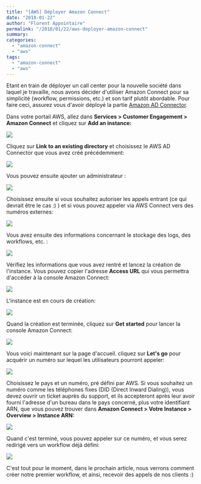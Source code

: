 ```yaml
---
title: "[AWS] Déployer Amazon Connect"
date: "2018-01-22"
author: "Florent Appointaire"
permalink: "/2018/01/22/aws-deployer-amazon-connect"
summary:
categories: 
  - "amazon-connect"
  - "aws"
tags: 
  - "amazon-connect"
  - "aws"
---
```

Etant en train de déployer un call center pour la nouvelle société dans laquel je travaille, nous avons décider d'utiliser Amazon Connect pour sa simplicité (workflow, permissions, etc.) et son tarif plutôt abordable. Pour faire ceci, assurez vous d'avoir déployé la partie [Amazon AD Connector](https://cloudyjourney.fr/2018/01/18/aws-deployer-aws-ad-connector/).

Dans votre portail AWS, allez dans **Services > Customer Engagement > Amazon Connect** et cliquez sur **Add an instance:**

[![](https://cloudyjourney.fr/wp-content/uploads/2018/01/AWSConnect001.png)](https://cloudyjourney.fr/wp-content/uploads/2018/01/AWSConnect001.png)

Cliquez sur **Link to an existing directory** et choisissez le AWS AD Connector que vous avez créé précédemment:

[![](https://cloudyjourney.fr/wp-content/uploads/2018/01/AWSConnect01.png)](https://cloudyjourney.fr/wp-content/uploads/2018/01/AWSConnect01.png)

Vous pouvez ensuite ajouter un administrateur :

[![](https://cloudyjourney.fr/wp-content/uploads/2018/01/AWSConnect02.png)](https://cloudyjourney.fr/wp-content/uploads/2018/01/AWSConnect02.png)

Choisissez ensuite si vous souhaitez autoriser les appels entrant (ce qui devrait être le cas :) ) et si vous pouvez appeler via AWS Connect vers des numéros externes:

[![](https://cloudyjourney.fr/wp-content/uploads/2018/01/AWSConnect03.png)](https://cloudyjourney.fr/wp-content/uploads/2018/01/AWSConnect03.png)

Vous avez ensuite des informations concernant le stockage des logs, des workflows, etc. :

[![](https://cloudyjourney.fr/wp-content/uploads/2018/01/AWSConnect04.png)](https://cloudyjourney.fr/wp-content/uploads/2018/01/AWSConnect04.png)

Vérifiez les informations que vous avez rentré et lancez la création de l'instance. Vous pouvez copier l'adresse **Access URL** qui vous permettra d'accéder à la console Amazon Connect:

[![](https://cloudyjourney.fr/wp-content/uploads/2018/01/AWSConnect05.png)](https://cloudyjourney.fr/wp-content/uploads/2018/01/AWSConnect05.png)

L'instance est en cours de création:

[![](https://cloudyjourney.fr/wp-content/uploads/2018/01/AWSConnect06.png)](https://cloudyjourney.fr/wp-content/uploads/2018/01/AWSConnect06.png)

Quand la création est terminée, cliquez sur **Get started** pour lancer la console Amazon Connect:

[![](https://cloudyjourney.fr/wp-content/uploads/2018/01/AWSConnect07.png)](https://cloudyjourney.fr/wp-content/uploads/2018/01/AWSConnect07.png)

Vous voici maintenant sur la page d'accueil. cliquez sur **Let's go** pour acquérir un numéro sur lequel les utilisateurs pourront appeler:

[![](https://cloudyjourney.fr/wp-content/uploads/2018/01/AWSConnect08.png)](https://cloudyjourney.fr/wp-content/uploads/2018/01/AWSConnect08.png)

Choisissez le pays et un numéro, pré défini par AWS. Si vous souhaitez un numéro comme les téléphones fixes (DID (Direct Inward Dialing)), vous devez ouvrir un ticket auprès du support, et ils accepteront après leur avoir fourni l'adresse d'un bureau dans le pays concerné, plus votre identifiant ARN, que vous pouvez trouver dans **Amazon Connect > Votre Instance > Overview > Instance ARN:**

[![](https://cloudyjourney.fr/wp-content/uploads/2018/01/AWSConnect09.png)](https://cloudyjourney.fr/wp-content/uploads/2018/01/AWSConnect09.png)

Quand c'est terminé, vous pouvez appeler sur ce numéro, et vous serez redirigé vers un workflow déjà défini:

[![](https://cloudyjourney.fr/wp-content/uploads/2018/01/AWSConnect10.png)](https://cloudyjourney.fr/wp-content/uploads/2018/01/AWSConnect10.png)

C'est tout pour le moment, dans le prochain article, nous verrons comment créer notre premier workflow, et ainsi, recevoir des appels de nos clients :)
